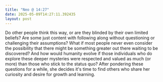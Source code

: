 ```yaml
---
title: "Neo @ 14:27"
date: 2025-05-09T14:27:11.392435
layout: post
---
```


Do other people think this way, or are they blinded by their own limited beliefs? Are some just content with following along without questioning or challenging their assumptions? What if most people never even consider the possibility that there might be something greater out there waiting to be discovered? And how would humanity evolve if those individuals who do explore these deeper mysteries were respected and valued as much (or more) than those who stick to the status quo? After pondering these questions for a while, she decides it's time to find others who share her curiosity and desire for growth and learning.